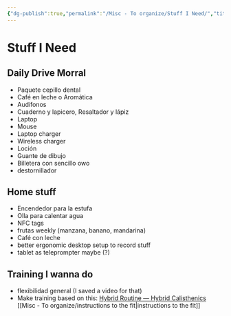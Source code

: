 ```yaml
---
{"dg-publish":true,"permalink":"/Misc - To organize/Stuff I Need/","title":"Stuff I Need","updated":"2023-11-16T18:46:33.199-05:00"}
---
```



# Stuff I Need

## Daily Drive Morral

- Paquete cepillo dental
- Café en leche o Aromática 
- Audífonos
- Cuaderno y lapicero, Resaltador y lápiz
- Laptop 
- Mouse
- Laptop charger 
- Wireless charger 
- Loción 
- Guante de dibujo
- Billetera con sencillo owo
- destornillador 

  
## Home stuff 
- Encendedor para la estufa
- Olla para calentar agua
- NFC tags
- frutas weekly (manzana, banano, mandarina)
- Café con leche 
- better ergonomic desktop setup to record stuff 
- tablet as teleprompter maybe (?)

## Training I wanna do
- flexibilidad general (I saved a video for that)
- Make training based on this: [Hybrid Routine — Hybrid Calisthenics](https://www.hybridcalisthenics.com/routine) [[Misc - To organize/instructions to the fit\|instructions to the fit]]